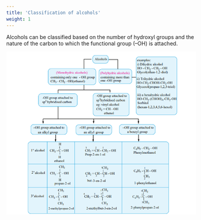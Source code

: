 ```yaml
---
title: 'Classification of alcohols'
weight: 1
---
```





 Alcohols can be classified based on the number of hydroxyl groups and the nature of the carbon to which the functional group (–OH) is attached.

![classification](classification-flowchart.png)
<!-- Alcohols

(Monohydric alcohols) containing only one - OH group CH3 - CH2 - OH(ethanol)

(Polyhydric alcohols) containing more than one -OH group

\-OH group attached to sp3 hybridised carbon

\-OH group attached to sp2hybridised carbon eg: vinyl alcohol CH2 = CH - OH

ethenol

–OH group attached to alkyl group

alcohol1 CH3 - C - OH

H

H ethanol

CH2 = CH - CH2 - OH Prop-2-en-1-ol

123 C6H5 - CH2 - OH Phenylmethanol

alcohol CH3 - C - OH

CH3

H propan-2-ol

CH2 = CH - CH - OH

1

23

C6H5 - CH - OH2 4

CH3

\-3-en-2-ol CH32

1

1-phenylethanol

alcohol CH3 - C - OH

CH3

CH3

CH2 = CH - C - OH

1 234

C6H5 - C - OH3

CH3

CH3

2-methylpropan-2-ol 2-methylbut-3-en-2-ol

CH3

CH3

2-phenylpropan-2-ol

1

2

3

examples: i) Dihydric alcohol HO - CH2 - CH2 - OH Glycol(ethan-1,2-diol)

ii) Trihydric alcohol HO-CH2-CHOH-CH2-OH Glycerol(propan-1,2,3-triol)

iii) a hexahydric alcohol HO-CH2-(CHOH)4-CH2-OH Sorbitol (hexan-1,2,3,4,5,6-hexol)

an –OH group attached to

allyl groupan –OH group attached to

a benzyl group

but

XII U11-Hydroxy compounds.indd 105 2/19/2020 5:12:08 PM

www.tntextbooks.in




  

106 -->
